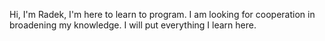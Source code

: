 Hi, I'm Radek, I'm here to learn to program.
I am looking for cooperation in broadening my knowledge.
I will put everything I learn here.
